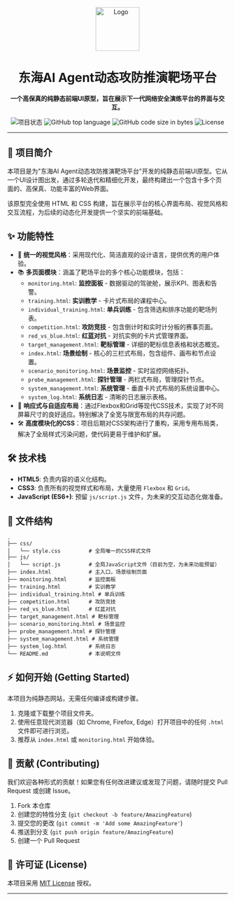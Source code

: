 <div align="center">
  <img src="https//www.donghai.com/logo.svg" alt="Logo" width="100"> 
  <h1>东海AI Agent动态攻防推演靶场平台</h1>
  <p><strong>一个高保真的纯静态前端UI原型，旨在展示下一代网络安全演练平台的界面与交互。</strong></p>
  
  <p>
    <img alt="项目状态" src="https://img.shields.io/badge/status-archived-orange">
    <img alt="GitHub top language" src="https://img.shields.io/github/languages/top/your-username/your-repo-name">
    <img alt="GitHub code size in bytes" src="https://img.shields.io/github/languages/code-size/your-username/your-repo-name">
    <img alt="License" src="https://img.shields.io/badge/license-MIT-blue.svg">
  </p>
</div>

---

## 🚀 项目简介

本项目是为"东海AI Agent动态攻防推演靶场平台"开发的纯静态前端UI原型。它从一个UI设计图出发，通过多轮迭代和精细化开发，最终构建出一个包含十多个页面的、高保真、功能丰富的Web界面。

该原型完全使用 HTML 和 CSS 构建，旨在展示平台的核心界面布局、视觉风格和交互流程，为后续的动态化开发提供一个坚实的前端基础。

## ✨ 功能特性

- 🎨 **统一的视觉风格**：采用现代化、简洁直观的设计语言，提供优秀的用户体验。
- 📚 **多页面模块**：涵盖了靶场平台的多个核心功能模块，包括：
    - `monitoring.html`: **监控面板** - 数据驱动的驾驶舱，展示KPI、图表和告警。
    - `training.html`: **实训教学** - 卡片式布局的课程中心。
    - `individual_training.html`: **单兵训练** - 包含筛选和排序功能的靶场列表。
    - `competition.html`: **攻防竞技** - 包含倒计时和实时计分板的赛事页面。
    - `red_vs_blue.html`: **红蓝对抗** - 对抗实例的卡片式管理界面。
    - `target_management.html`: **靶标管理** - 详细的靶标信息表格和状态概览。
    - `index.html`: **场景绘制** - 核心的三栏式布局，包含组件、画布和节点设置。
    - `scenario_monitoring.html`: **场景监控** - 实时监控网络拓扑。
    - `probe_management.html`: **探针管理** - 两栏式布局，管理探针节点。
    - `system_management.html`: **系统管理** - 垂直卡片式布局的系统设置中心。
    - `system_log.html`: **系统日志** - 清晰的日志展示表格。
- 📱 **响应式与自适应布局**：通过Flexbox和Grid等现代CSS技术，实现了对不同屏幕尺寸的良好适应。特别解决了全宽与限宽布局的共存问题。
- 🛠️ **高度模块化的CSS**：项目后期对CSS架构进行了重构，采用专用布局类，解决了全局样式污染问题，使代码更易于维护和扩展。

## 🛠️ 技术栈

- **HTML5**: 负责内容的语义化结构。
- **CSS3**: 负责所有的视觉样式和布局，大量使用 `Flexbox` 和 `Grid`。
- **JavaScript (ES6+)**: 预留 `js/script.js` 文件，为未来的交互动态化做准备。

## 📁 文件结构

```
.
├── css/
│   └── style.css         # 全局唯一的CSS样式文件
├── js/
│   └── script.js         # 全局JavaScript文件（目前为空，为未来功能预留）
├── index.html            # 主入口，场景绘制页面
├── monitoring.html       # 监控面板
├── training.html         # 实训教学
├── individual_training.html # 单兵训练
├── competition.html      # 攻防竞技
├── red_vs_blue.html      # 红蓝对抗
├── target_management.html # 靶标管理
├── scenario_monitoring.html # 场景监控
├── probe_management.html # 探针管理
├── system_management.html # 系统管理
├── system_log.html       # 系统日志
└── README.md             # 本说明文件
```

## ⚡️ 如何开始 (Getting Started)

本项目为纯静态网站，无需任何编译或构建步骤。

1.  克隆或下载整个项目文件夹。
2.  使用任意现代浏览器（如 Chrome, Firefox, Edge）打开项目中的任何 `.html` 文件即可进行浏览。
3.  推荐从 `index.html` 或 `monitoring.html` 开始体验。

## 🤝 贡献 (Contributing)

我们欢迎各种形式的贡献！如果您有任何改进建议或发现了问题，请随时提交 Pull Request 或创建 Issue。

1.  Fork 本仓库
2.  创建您的特性分支 (`git checkout -b feature/AmazingFeature`)
3.  提交您的更改 (`git commit -m 'Add some AmazingFeature'`)
4.  推送到分支 (`git push origin feature/AmazingFeature`)
5.  创建一个 Pull Request

## 📄 许可证 (License)

本项目采用 [MIT License](LICENSE) 授权。

---
